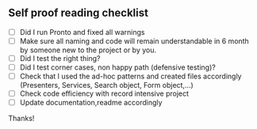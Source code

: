 ## Self proof reading checklist

- [ ] Did I run Pronto and fixed all warnings
- [ ] Make sure all naming and code will remain understandable in 6 month by someone new to the project or by you.
- [ ] Did I test the right thing?
- [ ] Did I test corner cases, non happy path (defensive testing)?
- [ ] Check that I used the ad-hoc patterns and created files accordingly (Presenters, Services, Search object, Form object,...)
- [ ] Check code efficiency with record intensive project
- [ ] Update documentation,readme accordingly

Thanks!
